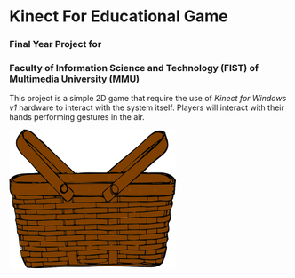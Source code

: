 # Kinect For Educational Game
### Final Year Project for
### Faculty of Information Science and Technology (FIST) of Multimedia University (MMU)

This project is a simple 2D game that require the use of _Kinect for Windows v1_ hardware to interact with the system itself.
Players will interact with their hands performing gestures in the air.

![Main Menu](/fyp2/Resources/basket-310061_640-300x250.png?raw=true "Main Menu")